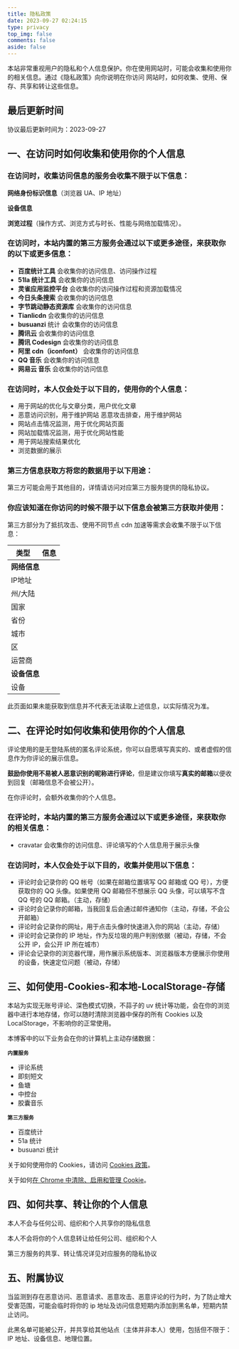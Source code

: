 ```yaml
---
title: 隐私政策
date: 2023-09-27 02:24:15
type: privacy
top_img: false
comments: false
aside: false
---
```


<!-- 在模板文件中添加 JavaScript 代码 -->
<script>
    (async function() {
        async function getIpInfo() {
            var fetchUrl = "https://api.qjqq.cn/api/Local";
            try {
                var uaInfo = navigator.userAgent;
                var response = await fetch(fetchUrl);
                var json = await response.json();
                var ip = json.ip;
                var continent = json.data.continent;
                var country = json.data.country;
                var prov = json.data.prov;
                var city = json.data.city;
                var district = json.data.district;
                var isp = json.data.isp;
                var currentUrl = window.location.href;
                document.getElementById("userAgentIp").innerHTML = ip;
                document.getElementById("userAgentState").innerHTML = continent;
                document.getElementById("userAgentCountry").innerHTML = country;
                document.getElementById("userAgentProv").innerHTML = prov;
                document.getElementById("userAgentCity").innerHTML = city;
                document.getElementById("userAgentDistrict").innerHTML = district;
                document.getElementById("userAgentISP").innerHTML = isp;
                document.getElementById("userAgentDevice").innerHTML = uaInfo;
                document.getElementById("userAgentUrl").innerHTML = currentUrl;
                var hostnameRegex = /\/\/(.*?)\//;
                var matches = currentUrl.match(hostnameRegex);
                if (matches && matches.length > 1) {
                    var domain = matches[1];
                    document.getElementById("userAgentUrl").innerHTML = domain;
                } else {
                    document.getElementById("userAgentUrl").innerHTML = "无法提取域名";
                }
            } catch (error) {
                console.error("An error occurred while fetching IP info:", error);
            }
        }
        await getIpInfo();
    }
    )();
</script>

<p>本站非常重视用户的隐私和个人信息保护。你在使用网站时，可能会收集和使用你的相关信息。通过《隐私政策》向你说明在你访问 <code id="userAgentUrl"></code> 网站时，如何收集、使用、保存、共享和转让这些信息。</p>

## 最后更新时间
协议最后更新时间为：2023-09-27

## 一、在访问时如何收集和使用你的个人信息

### 在访问时，收集访问信息的服务会收集不限于以下信息：

**网络身份标识信息**（浏览器 UA、IP 地址）

**设备信息**

**浏览过程**（操作方式、浏览方式与时长、性能与网络加载情况）。

### 在访问时，本站内置的第三方服务会通过以下或更多途径，来获取你的以下或更多信息：

* **百度统计工具** 会收集你的访问信息、访问操作过程
* **51la 统计工具** 会收集你的访问信息
* **灵雀应用监控平台** 会收集你的访问操作过程和资源加载情况
* **今日头条搜索** 会收集你的访问信息
* **字节跳动静态资源库** 会收集你的访问信息
* **Tianlicdn** 会收集你的访问信息
* **busuanzi** 统计 会收集你的访问信息
* **腾讯云** 会收集你的访问信息
* **腾讯 Codesign** 会收集你的访问信息
* **阿里 cdn（iconfont）** 会收集你的访问信息
* **QQ 音乐** 会收集你的访问信息
* **网易云 音乐** 会收集你的访问信息

### 在访问时，本人仅会处于以下目的，使用你的个人信息：

* 用于网站的优化与文章分类，用户优化文章
* 恶意访问识别，用于维护网站
  恶意攻击排查，用于维护网站
* 网站点击情况监测，用于优化网站页面
* 网站加载情况监测，用于优化网站性能
* 用于网站搜索结果优化
* 浏览数据的展示

### 第三方信息获取方将您的数据用于以下用途：

第三方可能会用于其他目的，详情请访问对应第三方服务提供的隐私协议。

### 你应该知道在你访问的时候不限于以下信息会被第三方获取并使用：

第三方部分为了抵抗攻击、使用不同节点 cdn 加速等需求会收集不限于以下信息：

<!-- 在表格中添加 id 以便于通过 JavaScript 获取元素 -->
<table>
    <thead>
        <tr>
            <th>类型</th>
            <th>信息</th>
        </tr>
    </thead>
    <tbody>
        <tr>
            <td colspan="2">
                <b>网络信息</b>
            </td>
        </tr>
        <tr>
            <td>IP地址</td>
            <td>
                <div id="userAgentIp"></div>
            </td>
        </tr>
        <tr>
            <td>州/大陆</td>
            <td>
                <div id="userAgentState"></div>
            </td>
        </tr>
        <tr>
            <td>国家</td>
            <td>
                <div id="userAgentCountry"></div>
            </td>
        </tr>
        <tr>
            <td>省份</td>
            <td>
                <div id="userAgentProv"></div>
            </td>
        </tr>
        <tr>
            <td>城市</td>
            <td>
                <div id="userAgentCity"></div>
            </td>
        </tr>
        <tr>
            <td>区</td>
            <td>
                <div id="userAgentDistrict"></div>
            </td>
        </tr>
        <tr>
            <td>运营商</td>
            <td>
                <div id="userAgentISP"></div>
            </td>
        </tr>
        <tr>
            <td colspan="2">
                <b>设备信息</b>
            </td>
        </tr>
        <tr>
            <td>设备</td>
            <td>
                <div id="userAgentDevice"></div>
            </td>
        </tr>
    </tbody>
</table>
<div style="color:var(--anzhiyu-gray);font-size:14px">此页面如果未能获取到信息并不代表无法读取上述信息，以实际情况为准。</div>

## 二、在评论时如何收集和使用你的个人信息

评论使用的是无登陆系统的匿名评论系统，你可以自愿填写真实的、或者虚假的信息作为你评论的展示信息。

**鼓励你使用不易被人恶意识别的昵称进行评论**，但是建议你填写**真实的邮箱**以便收到回复（邮箱信息不会被公开）。

在你评论时，会额外收集你的个人信息。

### 在评论时，本站内置的第三方服务会通过以下或更多途径，来获取你的相关信息：

* cravatar 会收集你的访问信息、评论填写的个人信息用于展示头像

### 在访问时，本人仅会处于以下目的，收集并使用以下信息：

* 评论时会记录你的 QQ 帐号（如果在邮箱位置填写 QQ 邮箱或 QQ 号），方便获取你的 QQ 头像。如果使用 QQ 邮箱但不想展示 QQ 头像，可以填写不含 QQ 号的 QQ 邮箱。（主动，存储）
* 评论时会记录你的邮箱，当我回复后会通过邮件通知你（主动，存储，不会公开邮箱）
* 评论时会记录你的网址，用于点击头像时快速进入你的网站（主动，存储）
* 评论时会记录你的 IP 地址，作为反垃圾的用户判别依据（被动，存储，不会公开 IP，会公开 IP 所在城市）
* 评论会记录你的浏览器代理，用作展示系统版本、浏览器版本方便展示你使用的设备，快速定位问题（被动，存储）

## 三、如何使用-Cookies-和本地-LocalStorage-存储

本站为实现无账号评论、深色模式切换，不蒜子的 uv 统计等功能，会在你的浏览器中进行本地存储，你可以随时清除浏览器中保存的所有 Cookies 以及 LocalStorage，不影响你的正常使用。

本博客中的以下业务会在你的计算机上主动存储数据：

**`内置服务`**

* 评论系统
* 即刻短文
* 鱼塘
* 中控台
* 胶囊音乐

**`第三方服务`**

* 百度统计
* 51a 统计
* busuanzi 统计

关于如何使用你的 Cookies，请访问 [Cookies 政策](../cookies)。

关于如何[在 Chrome 中清除、启用和管理 Cookie](https://support.google.com/chrome/answer/95647?co=GENIE.Platform=Desktop&hl=zh-Hans)。

## 四、如何共享、转让你的个人信息

本人不会与任何公司、组织和个人共享你的隐私信息

本人不会将你的个人信息转让给任何公司、组织和个人

第三方服务的共享、转让情况详见对应服务的隐私协议

## 五、附属协议

当监测到存在恶意访问、恶意请求、恶意攻击、恶意评论的行为时，为了防止增大受害范围，可能会临时将你的 ip 地址及访问信息短期内添加到黑名单，短期内禁止访问。

此黑名单可能被公开，并共享给其他站点（主体并非本人）使用，包括但不限于：IP 地址、设备信息、地理位置。